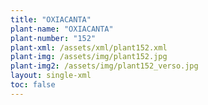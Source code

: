 ```yaml
---
title: "OXIACANTA"
plant-name: "OXIACANTA"
plant-number: "152"
plant-xml: /assets/xml/plant152.xml
plant-img: /assets/img/plant152.jpg
plant-img2: /assets/img/plant152_verso.jpg
layout: single-xml
toc: false
---
```

